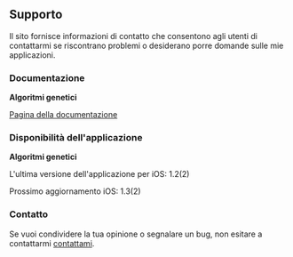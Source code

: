 ## Supporto

Il sito fornisce informazioni di contatto che consentono agli utenti di contattarmi se riscontrano problemi o desiderano porre domande sulle mie applicazioni.

### Documentazione

**Algoritmi genetici**

[Pagina della documentazione](https://www.taketechease.com/optfinder/genetic-algorithms.html)

### Disponibilità dell'applicazione
  
**Algoritmi genetici**

  L'ultima versione dell'applicazione per iOS: 1.2(2)

  Prossimo aggiornamento iOS: 1.3(2)
  
### Contatto

Se vuoi condividere la tua opinione o segnalare un bug, non esitare a contattarmi [contattami](mailto:i.d.kosinska@gmail.com).
